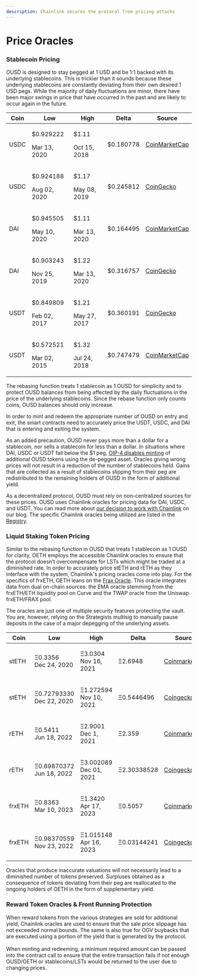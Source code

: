 ```yaml
---
description: Chainlink secures the protocol from pricing attacks
---
```


# Price Oracles

### Stablecoin Pricing

OUSD is designed to stay pegged at 1 USD and be 1:1 backed with its underlying stablecoins. This is trickier than it sounds because these underlying stablecoins are constantly deviating from their own desired 1 USD pegs. While the majority of daily fluctuations are minor, there have been major swings in price that have occurred in the past and are likely to occur again in the future.

| Coin | **Low**                             | **High**                        | **Delta** | **Source**                                                                  |
| ---- | ----------------------------------- | ------------------------------- | --------- | --------------------------------------------------------------------------- |
| USDC | <p>$0.929222</p><p>Mar 13, 2020</p> | <p>$1.11</p><p>Oct 15, 2018</p> | $0.180778 | [CoinMarketCap](https://coinmarketcap.com/currencies/usd-coin/)             |
| USDC | <p>$0.924188</p><p>Aug 02, 2020</p> | <p>$1.17</p><p>May 08, 2019</p> | $0.245812 | [CoinGecko](https://www.coingecko.com/en/coins/usd-coin)                    |
| DAI  | <p>$0.945505</p><p>May 10, 2020</p> | <p>$1.11</p><p>Mar 13, 2020</p> | $0.164495 | [CoinMarketCap](https://coinmarketcap.com/currencies/multi-collateral-dai/) |
| DAI  | <p>$0.903243</p><p>Nov 25, 2019</p> | <p>$1.22</p><p>Mar 13, 2020</p> | $0.316757 | [CoinGecko](https://www.coingecko.com/en/coins/dai)                         |
| USDT | <p>$0.849809</p><p>Feb 02, 2017</p> | <p>$1.21</p><p>May 27, 2017</p> | $0.360191 | [CoinGecko](https://www.coingecko.com/en/coins/tether)                      |
| USDT | <p>$0.572521</p><p>Mar 02, 2015</p> | <p>$1.32</p><p>Jul 24, 2018</p> | $0.747479 | [CoinMarketCap](https://coinmarketcap.com/currencies/tether/)               |

The rebasing function treats 1 stablecoin as 1 OUSD for simplicity and to protect OUSD balances from being affected by the daily fluctuations in the price of the underlying stablecoins. Since the rebase function only counts coins, OUSD balances should only increase.

In order to mint and redeem the appropriate number of OUSD on entry and exit, the smart contracts need to accurately price the USDT, USDC, and DAI that is entering and exiting the system.

As an added precaution, OUSD never pays more than a dollar for a stablecoin, nor sells a stablecoin for less than a dollar. In situations where DAI, USDC or USDT fall below the $1 peg, [OIP-4 disables minting](https://github.com/OriginProtocol/origin-dollar/issues/1000) of additional OUSD tokens using the de-pegged asset. Oracles giving wrong prices will not result in a reduction of the number of stablecoins held. Gains that are collected as a result of stablecoins slipping from their peg are redistributed to the remaining holders of OUSD in the form of additional yield.

As a decentralized protocol, OUSD must rely on non-centralized sources for these prices. OUSD uses Chainlink oracles for pricing data for DAI, USDC, and USDT. You can read more about [our decision to work with Chainlink](https://blog.originprotocol.com/how-origin-uses-chainlink-oracles-to-secure-ousd-bff5601e840e) on our blog. The specific Chainlink oracles being utilized are listed in the [Registry](../smart-contracts/registry.md).

### Liquid Staking Token Pricing

Similar to the rebasing function in OUSD that treats 1 stablecoin as 1 OUSD for clarity, OETH employs the accessible Chainlink oracles to ensure that the protocol doesn’t overcompensate for LSTs which might be traded at a diminished rate. In order to accurately price stETH and rETH as they interface with the system, Chainlink's pricing oracles come into play. For the specifics of frxETH, OETH leans on the [Frax Oracle](https://docs.frax.finance/frax-oracle/frax-oracle-overview). This oracle integrates data from dual on-chain sources: the EMA oracle stemming from the frxETH/ETH liquidity pool on Curve and the TWAP oracle from the Uniswap frxETH/FRAX pool.

The oracles are just one of multiple security features protecting the vault. You are, however, relying on the Strategists multisig to manually pause deposits in the case of a major depegging of the underlying assets.



| Coin   | Low                                | High                             | Delta       | Source                                                                         |
| ------ | ---------------------------------- | -------------------------------- | ----------- | ------------------------------------------------------------------------------ |
| stETH  | <p>Ξ0.3356<br>Dec 24, 2020</p>     | <p>Ξ3.0304<br>Nov 16, 2021</p>   | Ξ2.6948     | [Coinmarketcap](https://coinmarketcap.com/currencies/steth/)                   |
| stETH  | <p>Ξ0.72793330<br>Dec 22, 2020</p> | <p>Ξ1.272594<br>Nov 10, 2021</p> | Ξ0.5446496  | [Coingecko](https://www.coingecko.com/en/coins/lido-staked-ether)              |
| rETH   | <p>Ξ0.5411<br>Jun 18, 2022</p>     | <p>Ξ2.9001<br>Dec 1, 2021</p>    | Ξ2.359      | [Coinmarketcap](https://coinmarketcap.com/currencies/rocket-pool-eth/)         |
| rETH   | <p>Ξ0.69870372<br>Jun 18, 2022</p> | <p>Ξ3.002089<br>Dec 01, 2021</p> | Ξ2.30338528 | [Coingecko](https://www.coingecko.com/en/coins/rocket-pool-eth)                |
| frxETH | <p>Ξ0.8363<br>Mar 10, 2023</p>     | <p>Ξ1.3420<br>Apr 17, 2023</p>   | Ξ0.5057     | [Coinmarketcap](https://coinmarketcap.com/currencies/frax-finance-frax-ether/) |
| frxETH | <p>Ξ0.98370559<br>Nov 23, 2022</p> | <p>Ξ1.015148<br>Apr 16, 2023</p> | Ξ0.03144241 | [Coingecko](https://www.coingecko.com/en/coins/frax-ether)                     |

Oracles that produce inaccurate valuations will not necessarily lead to a diminished number of tokens preserved. Surpluses obtained as a consequence of tokens deviating from their peg are reallocated to the ongoing holders of OETH in the form of supplementary yield.

### Reward Token Oracles & Front Running Protection

When reward tokens from the various strategies are sold for additional yield, Chainlink oracles are used to ensure that the sale price slippage has not exceeded normal bounds. The same is also true for OGV buybacks that are executed using a portion of the yield that is generated by the protocol.\
\
When minting and redeeming, a minimum required amount can be passed into the contract call to ensure that the entire transaction fails if not enough OUSD/OETH or stablecoins/LSTs would be returned to the user due to changing prices.
